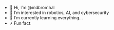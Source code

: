- 👋 Hi, I’m @mdbromhal
- 👀 I’m interested in robotics, AI, and cybersecurity
- 🌱 I’m currently learning everything...
- ⚡ Fun fact: 

<!---
mdbromhal/mdbromhal is a ✨ special ✨ repository because its `README.md` (this file) appears on your GitHub profile.
You can click the Preview link to take a look at your changes.
--->
